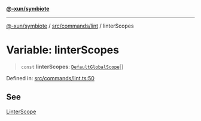 [**@-xun/symbiote**](../../../../README.md)

***

[@-xun/symbiote](../../../../README.md) / [src/commands/lint](../README.md) / linterScopes

# Variable: linterScopes

> `const` **linterScopes**: [`DefaultGlobalScope`](../../../configure/enumerations/DefaultGlobalScope.md)[]

Defined in: [src/commands/lint.ts:50](https://github.com/Xunnamius/symbiote/blob/4f71380506e8b2505a907d817794b6730bca4f95/src/commands/lint.ts#L50)

## See

[LinterScope](../../../configure/enumerations/DefaultGlobalScope.md)
